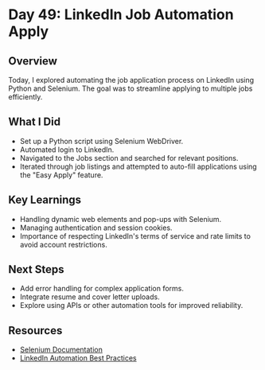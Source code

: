 # Day 49: LinkedIn Job Automation Apply

## Overview

Today, I explored automating the job application process on LinkedIn using Python and Selenium. The goal was to streamline applying to multiple jobs efficiently.

## What I Did

- Set up a Python script using Selenium WebDriver.
- Automated login to LinkedIn.
- Navigated to the Jobs section and searched for relevant positions.
- Iterated through job listings and attempted to auto-fill applications using the "Easy Apply" feature.

## Key Learnings

- Handling dynamic web elements and pop-ups with Selenium.
- Managing authentication and session cookies.
- Importance of respecting LinkedIn's terms of service and rate limits to avoid account restrictions.

## Next Steps

- Add error handling for complex application forms.
- Integrate resume and cover letter uploads.
- Explore using APIs or other automation tools for improved reliability.

## Resources

- [Selenium Documentation](https://selenium.dev/documentation/)
- [LinkedIn Automation Best Practices](https://www.linkedin.com/legal/professional-community-policies)
